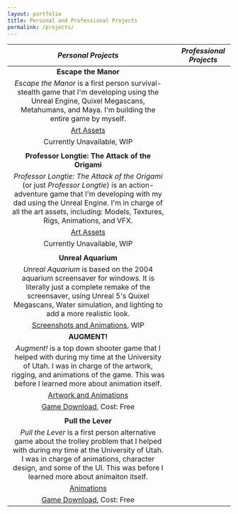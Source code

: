 ```yaml
---
layout: portfolio
title: Personal and Professional Projects
permalink: /projects/
---
```

| *__Personal Projects__* | | *__Professional Projects__* |
| :---: | :---: | :---: |
| __Escape the Manor__ | | |
| *Escape the Manor* is a first person survival-stealth game that I'm developing using the Unreal Engine, Quixel Megascans, Metahumans, and Maya.  I'm building the entire game by myself. | | |
| [Art Assets]() | | |
| Currently Unavailable, WIP | | |
| | | |
| __Professor Longtie: The Attack of the Origami__ | | |
| *Professor Longtie: The Attack of the Origami* (or just *Professor Longtie*) is an action-adventure game that I'm developing with my dad using the Unreal Engine. I'm in charge of all the art assets, including: Models, Textures, Rigs, Animations, and VFX. | | |
| [Art Assets]() | | |
| Currently Unavailable, WIP | | |
| | | |
|__Unreal Aquarium__ | | |
| *Unreal Aquarium* is based on the 2004 aquarium screensaver for windows. It is literally just a complete remake of the screensaver, using Unreal 5's Quixel Megascans, Water simulation, and lighting to add a more realistic look. | | |
| [Screenshots and Animations](https://www.artstation.com/artwork/EvPN30), WIP | | | 
| __AUGMENT!__ | | |
| *Augment!* is a top down shooter game that I helped with during my time at the University of Utah. I was in charge of the artwork, rigging, and animations of the game. This was before I learned more about animation itself. | | |
| [Artwork and Animations](https://www.artstation.com/artwork/04bv6E) | | |
| [Game Download](https://kaeyde.itch.io/augment), Cost: Free | | |
| | | |
| __Pull the Lever__ | | |
| *Pull the Lever* is a first person alternative game about the trolley problem that I helped with during my time at the University of Utah. I was in charge of animations, character design, and some of the UI. This was before I learned more about animaiton itself. | | |
| [Animations](https://www.artstation.com/artwork/VJKXkn) | | |
| [Game Download](https://theultimatesir.itch.io/pull-the-lever), Cost: Free | | |
